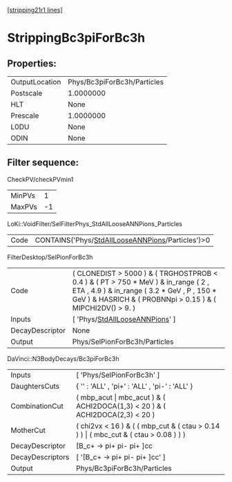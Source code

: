 [[stripping21r1 lines]](./stripping21r1-index)

# StrippingBc3piForBc3h

## Properties:

|                |                             |
|----------------|-----------------------------|
| OutputLocation | Phys/Bc3piForBc3h/Particles |
| Postscale      | 1.0000000                   |
| HLT            | None                        |
| Prescale       | 1.0000000                   |
| L0DU           | None                        |
| ODIN           | None                        |

## Filter sequence:

CheckPV/checkPVmin1

|        |     |
|--------|-----|
| MinPVs | 1   |
| MaxPVs | -1  |

LoKi::VoidFilter/SelFilterPhys_StdAllLooseANNPions_Particles

|      |                                                                                                          |
|------|----------------------------------------------------------------------------------------------------------|
| Code | CONTAINS('Phys/[StdAllLooseANNPions](./stripping21r1-commonparticles-stdalllooseannpions)/Particles')\>0 |

FilterDesktop/SelPionForBc3h

|                 |                                                                                                                                                                                                        |
|-----------------|--------------------------------------------------------------------------------------------------------------------------------------------------------------------------------------------------------|
| Code            | ( CLONEDIST \> 5000 ) & ( TRGHOSTPROB \< 0.4 ) & ( PT \> 750 \* MeV ) & in_range ( 2 , ETA , 4.9 ) & in_range ( 3.2 \* GeV , P , 150 \* GeV ) & HASRICH & ( PROBNNpi \> 0.15 ) & ( MIPCHI2DV() \> 9. ) |
| Inputs          | [ 'Phys/[StdAllLooseANNPions](./stripping21r1-commonparticles-stdalllooseannpions)' ]                                                                                                                |
| DecayDescriptor | None                                                                                                                                                                                                   |
| Output          | Phys/SelPionForBc3h/Particles                                                                                                                                                                          |

DaVinci::N3BodyDecays/Bc3piForBc3h

|                  |                                                                                         |
|------------------|-----------------------------------------------------------------------------------------|
| Inputs           | [ 'Phys/SelPionForBc3h' ]                                                             |
| DaughtersCuts    | { '' : 'ALL' , 'pi+' : 'ALL' , 'pi-' : 'ALL' }                                          |
| CombinationCut   | ( mbp_acut \| mbc_acut ) & ( ACHI2DOCA(1,3) \< 20 ) & ( ACHI2DOCA(2,3) \< 20 )          |
| MotherCut        | ( chi2vx \< 16 ) & ( ( mbp_cut & ( ctau \> 0.14 ) ) \| ( mbc_cut & ( ctau \> 0.08 ) ) ) |
| DecayDescriptor  | [B_c+ -\> pi+ pi- pi+ ]cc                                                             |
| DecayDescriptors | [ '[B_c+ -\> pi+ pi- pi+ ]cc' ]                                                     |
| Output           | Phys/Bc3piForBc3h/Particles                                                             |
